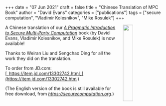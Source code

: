 +++
date = "07 Jun 2021"
draft = false
title = "Chinese Translation of MPC Book"
author = "David Evans"
categories = ["publications"]
tags = ["secure computation", "Vladimir Kolesnikov", "Mike Rosulek"]
+++

<a href="https://item.jd.com/13302742.html">
<img src="https://securecomputation.org/images/chinese-cover.png" width=25% align="right" style="margin-bottom: 10px; margin-left: 10px;"></a>

A Chinese translation of our [_A Pragmatic Introduction to Secure
Multi-Party Computation_](//securecomputation.org) book (by David
Evans, Vladimir Kolesnikov, and Mike Rosulek) is now available!

Thanks to Weiran Liu and Sengchao Ding for all the work they
did on the translation.

To order from JD.com: [_https://item.jd.com/13302742.html_](https://item.jd.com/13302742.html)

(The English version of the book is still available for free download, from [_https://securecomputation.org_](https://securecomputation.org).)

